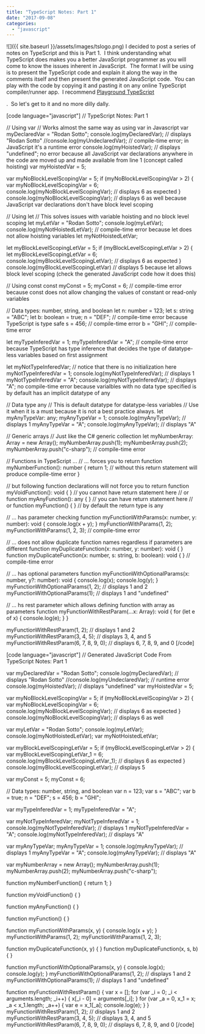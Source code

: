 ```yaml
---
title: "TypeScript Notes: Part 1"
date: "2017-09-08"
categories: 
  - "javascript"
---
```


![]({{ site.baseurl }}/assets/images/tslogo.png) I decided to post a series of notes on TypeScript and this is Part 1.  I think understanding what TypeScript does makes you a better JavaScript programmer as you will come to know the issues inherent in JavaScript.  The format I will be using is to present the TypeScript code and explain it along the way in the comments itself and then present the generated JavaScript code.  You can play with the code by copying it and pasting it on any online TypeScript compiler/runner app.  I recommend [Playground TypeScript](https://www.typescriptlang.org/play/)

.  So let's get to it and no more dilly dally.

\[code language="javascript"\]
// TypeScript Notes: Part 1

// Using var
// Works almost the same way as using var in Javascript
var myDeclaredVar = "Rodan Sotto";
console.log(myDeclaredVar); // displays "Rodan Sotto"
//console.log(myUndeclaredVar); // compile-time error; in JavaScript it's a runtime error
console.log(myHoistedVar); // displays "undefined"; no error because all JavaScript var declarations anywhere in the code are moved up and made available from line 1 (concept called hoisting)
var myHoistedVar = 5;

var myNoBlockLevelScopingVar = 5;
if (myNoBlockLevelScopingVar > 2) {
    var myNoBlockLevelScopingVar = 6;
    console.log(myNoBlockLevelScopingVar); // displays 6 as expected
}
console.log(myNoBlockLevelScopingVar); // displays 6 as well because JavaScript var declarations don't have block level scoping

// Using let
// This solves issues with variable hoisting and no block level scoping
let myLetVar = "Rodan Sotto";
console.log(myLetVar);
console.log(myNotHoistedLetVar); // compile-time error because let does not allow hoisting variables
let myNotHoistedLetVar;

let myBlockLevelScopingLetVar = 5;
if (myBlockLevelScopingLetVar > 2) {
    let myBlockLevelScopingLetVar = 6;
    console.log(myBlockLevelScopingLetVar); // displays 6 as expected
}
console.log(myBlockLevelScopingLetVar) // displays 5 because let allows block level scoping (check the generated JavaScript code how it does this)

// Using const
const myConst = 5;
myConst = 6; // compile-time error because const does not allow changing the values of constant or read-only variables

// Data types: number, string, and boolean
let n: number = 123;
let s: string = "ABC";
let b: boolean = true;
n = "DEF"; // compile-time error because TypeScript is type safe
s = 456; // compile-time error
b = "GHI"; // compile-time error

let myTypeInferedVar = 1;
myTypeInferedVar = "A"; // compile-time error because TypeScript has type inference that decides the type of datatype-less variables based on first assignment

let myNotTypeInferedVar; // notice that there is no initialization here
myNotTypeInferedVar = 1;
console.log(myNotTypeInferedVar); // displays 1
myNotTypeInferedVar = "A";
console.log(myNotTypeInferedVar); // displays "A"; no compile-time error because varialbles with no data type specified is by default has an implicit datatype of any

// Data type any
// This is default datatype for datatype-less variables
// Use it when it is a must because it is not a best practice always.
let myAnyTypeVar: any;
myAnyTypeVar = 1;
console.log(myAnyTypeVar); // displays 1
myAnyTypeVar = "A";
console.log(myAnyTypeVar); // displays "A"

// Generic arrays
// Just like the C# generic collection
let myNumberArray: Array<number> = new Array<number>();
myNumberArray.push(1);
myNumberArray.push(2);
myNumberArray.push("c-sharp"); // compile-time error

// Functions in TypeScript ...
// ... forces you to return
function myNumberFunction(): number {
    return 1; // without this return statement will produce compile-time error
}

// but following function declarations will not force you to return
function myVoidFunction(): void { } // you cannot have return statement here
// or
function myAnyFunction(): any { } // you can have return statement here
// or
function myFunction() { } // by default the return type is any

// ... has parameter checking
function myFunctionWithParams(x: number, y: number): void {
    console.log(x + y);
}
myFunctionWithParams(1, 2);
myFunctionWithParams(1, 2, 3); // compile-time error

// ... does not allow duplicate function names regardless if parameters are different
function myDuplicateFunction(x: number, y: number): void { }
function myDuplicateFunction(x: number, s: string, b: boolean): void { } // compile-time error

// ... has optional parameters
function myFunctionWithOptionalParams(x: number, y?: number): void {
    console.log(x);
    console.log(y);
}
myFunctionWithOptionalParams(1, 2); // displays 1 and 2
myFunctionWithOptionalParams(1); // displays 1 and "undefined"

// ... hs rest parameter which allows defining function with array as parameters
function myFunctionWithRestParam(...x: Array<number>): void {
    for (let e of x) {
        console.log(e);
    }
}

myFunctionWithRestParam(1, 2); // displays 1 and 2
myFunctionWithRestParam(3, 4, 5); // displays 3, 4, and 5
myFunctionWithRestParam(6, 7, 8, 9, 0); // displays 6, 7, 8, 9, and 0
\[/code\]

  

\[code language="javascript"\]
// Generated JavaScript Code From TypeScript Notes: Part 1

var myDeclaredVar = "Rodan Sotto";
console.log(myDeclaredVar); // displays "Rodan Sotto"
//console.log(myUndeclaredVar); // runtime error
console.log(myHoistedVar); // displays "undefined"
var myHoistedVar = 5;

var myNoBlockLevelScopingVar = 5;
if (myNoBlockLevelScopingVar > 2) {
    var myNoBlockLevelScopingVar = 6;
    console.log(myNoBlockLevelScopingVar); // displays 6 as expected
}
console.log(myNoBlockLevelScopingVar); // displays 6 as well

var myLetVar = "Rodan Sotto";
console.log(myLetVar);
console.log(myNotHoistedLetVar);
var myNotHoistedLetVar;

var myBlockLevelScopingLetVar = 5;
if (myBlockLevelScopingLetVar > 2) {
    var myBlockLevelScopingLetVar\_1 = 6;
    console.log(myBlockLevelScopingLetVar\_1); // displays 6 as expected
}
console.log(myBlockLevelScopingLetVar); // displays 5

var myConst = 5;
myConst = 6;

// Data types: number, string, and boolean
var n = 123;
var s = "ABC";
var b = true;
n = "DEF";
s = 456;
b = "GHI";

var myTypeInferedVar = 1;
myTypeInferedVar = "A";

var myNotTypeInferedVar;
myNotTypeInferedVar = 1;
console.log(myNotTypeInferedVar); // displays 1
myNotTypeInferedVar = "A";
console.log(myNotTypeInferedVar); // displays "A"

var myAnyTypeVar;
myAnyTypeVar = 1;
console.log(myAnyTypeVar); // displays 1
myAnyTypeVar = "A";
console.log(myAnyTypeVar); // displays "A"

var myNumberArray = new Array();
myNumberArray.push(1);
myNumberArray.push(2);
myNumberArray.push("c-sharp");

function myNumberFunction() {
    return 1;
}

function myVoidFunction() { }

function myAnyFunction() { }

function myFunction() { }

function myFunctionWithParams(x, y) {
    console.log(x + y);
}
myFunctionWithParams(1, 2);
myFunctionWithParams(1, 2, 3);

function myDuplicateFunction(x, y) { }
function myDuplicateFunction(x, s, b) { }

function myFunctionWithOptionalParams(x, y) {
    console.log(x);
    console.log(y);
}
myFunctionWithOptionalParams(1, 2); // displays 1 and 2
myFunctionWithOptionalParams(1); // displays 1 and "undefined"

function myFunctionWithRestParam() {
    var x = \[\];
    for (var \_i = 0; \_i < arguments.length; \_i++) {
        x\[\_i - 0\] = arguments\[\_i\];
    }
    for (var \_a = 0, x\_1 = x; \_a < x\_1.length; \_a++) {
        var e = x\_1\[\_a\];
        console.log(e);
    }
}
myFunctionWithRestParam(1, 2); // displays 1 and 2
myFunctionWithRestParam(3, 4, 5); // displays 3, 4, and 5
myFunctionWithRestParam(6, 7, 8, 9, 0); // displays 6, 7, 8, 9, and 0
\[/code\]
